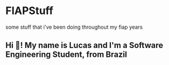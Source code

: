 # FIAPStuff
some stuff that i've been doing throughout my fiap years


<h2 align="left">Hi 👋! My name is Lucas and I'm a Software Engineering Student, from Brazil</h2>

